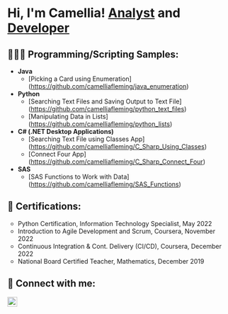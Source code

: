 <h1>Hi, I'm Camellia! <a href="https://www.linkedin.com/in/camellia-fleming/">Analyst</a> and <a href="https://github.com/camelliafleming">Developer</a></h1>

<h2>👩🏾‍💻 Programming/Scripting Samples:</h2> 

<!--- <b>Data Structures and Algorithms Practice (AlgoExpert)</b>
  - [Practicing DS & Algos in Python] (https://github.com/joshmadakor1/Algorithms-Practice)-->
- <b>Java</b>
  - [Picking a Card using Enumeration] (https://github.com/camelliafleming/java_enumeration)
- <b>Python</b>
  - [Searching Text Files and Saving Output to Text File] (https://github.com/camelliafleming/python_text_files)
  - [Manipulating Data in Lists] (https://github.com/camelliafleming/python_lists)
- <b>C# (.NET Desktop Applications)</b>
  - [Searching Text File using Classes App] (https://github.com/camelliafleming/C_Sharp_Using_Classes)
  - [Connect Four App] (https://github.com/camelliafleming/C_Sharp_Connect_Four)
- <b>SAS</b>
  - [SAS Functions to Work with Data] (https://github.com/camelliafleming/SAS_Functions)
<!--- <b>Power BI</b>
  - [__] -->


<h2>📄 Certifications:</h2>
<ul style="list-style-type:circle;">
  <li>Python Certification, Information Technology Specialist, May 2022</li>
  <li>Introduction to Agile Development and Scrum, Coursera, November 2022</li>
  <li>Continuous Integration & Cont. Delivery (CI/CD), Coursera, December 2022</li>
  <li>National Board Certified Teacher, Mathematics, December 2019</li>
</ul>


<h2> 🤳 Connect with me:</h2>

[<img align="left" alt="Camellia Fleming | LinkedIn" width="22px" src="https://cdn.jsdelivr.net/npm/simple-icons@v3/icons/linkedin.svg" />][linkedin]

[linkedin]: https://www.linkedin.com/in/camellia-fleming/



<!--
**camelliafleming/camelliafleming** is a ✨ _special_ ✨ repository because its `README.md` (this file) appears on your GitHub profile.

Here are some ideas to get you started:

- 🔭 I’m currently working on ...
- 🌱 I’m currently learning ...
- 👯 I’m looking to collaborate on ...
- 🤔 I’m looking for help with ...
- 💬 Ask me about ...
- 📫 How to reach me: ...
- 😄 Pronouns: ...
- ⚡ Fun fact: ...
-->
